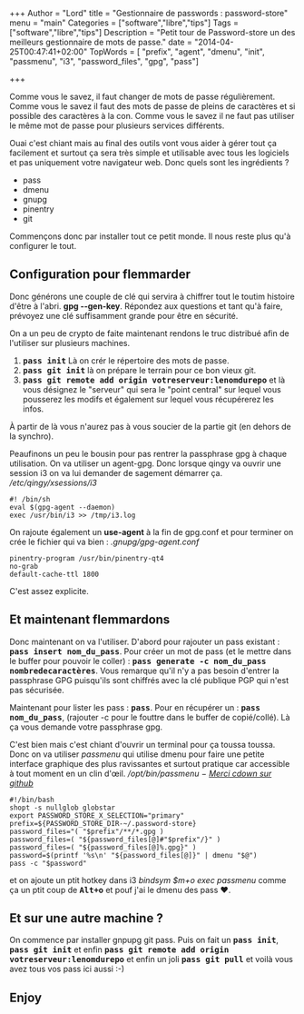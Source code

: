+++
Author = "Lord"
title = "Gestionnaire de passwords : password-store"
menu = "main"
Categories = ["software","libre","tips"]
Tags = ["software","libre","tips"]
Description = "Petit tour de Password-store un des meilleurs gestionnaire de mots de passe."
date = "2014-04-25T00:47:41+02:00"
TopWords = [  "prefix", "agent", "dmenu", "init", "passmenu", "i3", "password_files", "gpg", "pass"]

+++

Comme vous le savez, il faut changer de mots de passe régulièrement.
Comme vous le savez il faut des mots de passe de pleins de caractères et si possible des caractères à la con.
Comme vous le savez il ne faut pas utiliser le même mot de passe pour plusieurs services différents.

Ouai c'est chiant mais au final des outils vont vous aider à gérer tout ça facilement et surtout ça sera très simple et utilisable avec tous les logiciels et pas uniquement votre navigateur web.
Donc quels sont les ingrédients ?

  * pass
  * dmenu
  * gnupg
  * pinentry
  * git

Commençons donc par installer tout ce petit monde.
Il nous reste plus qu'à configurer le tout.

## Configuration pour flemmarder
Donc générons une couple de clé qui servira à chiffrer tout le toutim histoire d'être à l'abri.
**gpg --gen-key**.
Répondez aux questions et tant qu'à faire, prévoyez une clé suffisamment grande pour être en sécurité.

On a un peu de crypto de faite maintenant rendons le truc distribué afin de l'utiliser sur plusieurs machines.

  1. **<samp>pass init</samp>** Là on crér le répertoire des mots de passe.
  2. **<samp>pass git init</samp>** là on prépare le terrain pour ce bon vieux git.
  3. **<samp>pass git remote add origin votreserveur:lenomdurepo</samp>** et là vous désignez le "serveur" qui sera le "point central" sur lequel vous pousserez les modifs et également sur lequel vous récupérerez les infos.

À partir de là vous n'aurez pas à vous soucier de la partie git (en dehors de la synchro).

Peaufinons un peu le bousin pour pas rentrer la passphrase gpg à chaque utilisation.
On va utiliser un agent-gpg.
Donc lorsque qingy va ouvrir une session i3 on va lui demander de sagement démarrer ça.
*/etc/qingy/xsessions/i3*
```
#! /bin/sh
eval $(gpg-agent --daemon)
exec /usr/bin/i3 >> /tmp/i3.log
```
On rajoute également un **use-agent** à la fin de gpg.conf et pour terminer on crée le fichier qui va bien :
*.gnupg/gpg-agent.conf*
```
pinentry-program /usr/bin/pinentry-qt4
no-grab
default-cache-ttl 1800
```
C'est assez explicite.

## Et maintenant flemmardons
Donc maintenant on va l'utiliser.
D'abord pour rajouter un pass existant : **<samp>pass insert nom_du_pass</samp>**.
Pour créer un mot de pass (et le mettre dans le buffer pour pouvoir le coller) : **<samp>pass generate -c nom_du_pass nombredecaractères</samp>**.
Vous remarque qu'il n'y a pas besoin d'entrer la passphrase GPG puisqu'ils sont chiffrés avec la clé publique PGP qui n'est pas sécurisée.

Maintenant pour lister les pass : **<samp>pass</samp>**.
Pour en récupérer un : **<samp>pass nom_du_pass</samp>**, (rajouter -c pour le fouttre dans le buffer de copié/collé).
Là ça vous demande votre passphrase gpg.

C'est bien mais c'est chiant d'ouvrir un terminal pour ça toussa toussa.
Donc on va utiliser *passmenu* qui utilise dmenu pour faire une petite interface graphique des plus ravissantes et surtout pratique car accessible à tout moment en un clin d'œil.
*/opt/bin/passmenu − [Merci cdown sur github](https://github.com/cdown/passmenu)*
```
#!/bin/bash
shopt -s nullglob globstar
export PASSWORD_STORE_X_SELECTION="primary"
prefix=${PASSWORD_STORE_DIR-~/.password-store}
password_files="( "$prefix"/**/*.gpg )
password_files=( "${password_files[@]#"$prefix"/}" )
password_files=( "${password_files[@]%.gpg}" )
password=$(printf '%s\n' "${password_files[@]}" | dmenu "$@")
pass -c "$password"
```
et on ajoute un ptit hotkey dans i3 *bindsym $m+o exec passmenu* comme ça un ptit coup de **<samp>Alt+o</samp>** et pouf j'ai le dmenu des pass ♥.

## Et sur une autre machine ?
On commence par installer gnpupg git pass.
Puis on fait un **<samp>pass init</samp>**, **<samp>pass git init</samp>** et enfin **<samp>pass git remote add origin votreserveur:lenomdurepo</samp>** et enfin un joli **<samp>pass git pull</samp>** et voilà vous avez tous vos pass ici aussi :-)

## Enjoy

